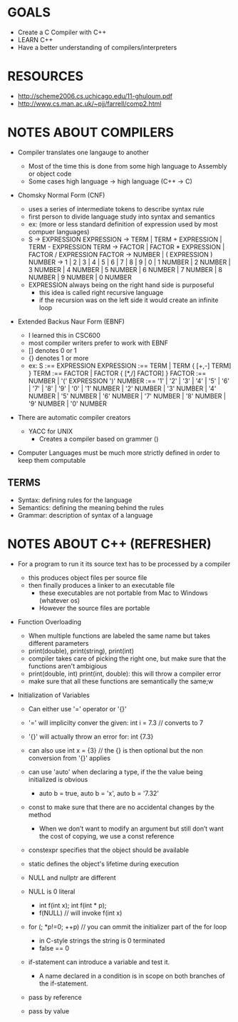# GOALS
- Create a C Compiler with C++
- LEARN C++
- Have a better understanding of compilers/interpreters

# RESOURCES
- http://scheme2006.cs.uchicago.edu/11-ghuloum.pdf
- http://www.cs.man.ac.uk/~pjj/farrell/comp2.html



# NOTES ABOUT COMPILERS
- Compiler translates one langauge to another
    - Most of the time this is done from some high language to Assembly or object code
    - Some cases high language -> high language (C++ -> C)
- Chomsky Normal Form (CNF)
    - uses a series of intermediate tokens to describe syntax rule
    - first person to divide language study into syntax and semantics
    - ex: (more or less standard definition of expression used by most compuer languages)
    -   S -> EXPRESSION
        EXPRESSION -> TERM | TERM + EXPRESSION | TERM - EXPRESSION
        TERM -> FACTOR | FACTOR * EXPRESSION | FACTOR / EXPRESSION
        FACTOR -> NUMBER | ( EXPRESSION )
        NUMBER -> 1 | 2 | 3 | 4 | 5 | 6 | 7 | 8 | 9 | 0 | 
                1 NUMBER | 2 NUMBER | 3 NUMBER | 4 NUMBER |
                5 NUMBER | 6 NUMBER | 7 NUMBER | 8 NUMBER |
                9 NUMBER | 0 NUMBER 
    - EXPRESSION always being on the right hand side is purposeful
        - this idea is called right recursive language
        - if the recursion was on the left side it would create an infinite loop

- Extended Backus Naur Form (EBNF)
    - I learned this in CSC600
    - most compiler writers prefer to work with EBNF
    - [] denotes 0 or 1
    - {} denotes 1 or more
    - ex:
        S :== EXPRESSION
        EXPRESSION :== TERM | TERM { [+,-] TERM] }
        TERM :== FACTOR | FACTOR { [*,/] FACTOR] }
        FACTOR :== NUMBER | '(' EXPRESSION ')'
        NUMBER :==  '1' | '2' | '3' | '4' | '5' | 
                    '6' | '7' | '8' | '9' | '0' | 
                    '1' NUMBER | '2' NUMBER | '3' NUMBER | 
                    '4' NUMBER | '5' NUMBER | '6' NUMBER |
                    '7' NUMBER | '8' NUMBER | '9' NUMBER | '0' NUMBER 

- There are automatic compiler creators
    - YACC for UNIX
        - Creates a compiler based on grammer ()
- Computer Languages must be much more strictly defined in order to keep them computable

## TERMS
- Syntax: defining rules for the language
- Semantics: defining the meaning behind the rules
- Grammar: description of syntax of a language



# NOTES ABOUT C++ (REFRESHER)
- For a program to run it its source text has to be processed by a compiler
    - this produces object files per source file
    - then finally produces a linker to an executable file
        - these executables are not portable from Mac to Windows (whatever os)
        - However the source files are portable 
    
- Function Overloading
    - When multiple functions are labeled the same name but takes different parameters
    - print(double), print(string), print(int)
    - compiler takes care of picking the right one, but make sure that the functions aren't ambigious
    - print(double, int) print(int, double): this will throw a compiler error
    - make sure that all these functions are semantically the same;w

- Initialization of Variables
    - Can either use '=' operator or '{}' 
    - '=' will implicilty conver the given: int i = 7.3 // converts to 7
    - '{}' will actually throw an error for: int {7.3}
    - can also use int x = {3} // the {} is then optional but the non conversion from '{}' applies
    - can use 'auto' when declaring a type, if the the value being initialized is obvious
        - auto b = true, auto b = 'x', auto b = '7.32'
    
    - const to make sure that there are no accidental changes by the method
        - When we don’t want to modify an argument but still don’t want the cost of copying, we use a const reference
    - constexpr specifies that the object should be available
    - static defines the object's lifetime during execution

    - NULL and nullptr are different
    - NULL is 0 literal
        - int f(int x); int f(int * p);
        - f(NULL) // will invoke f(int x)
    - for (; *p!=0; ++p) // you can ommit the initializer part of the for loop
        - in C-style strings the string is 0 terminated
        - false == 0

    - if-statement can introduce a variable and test it.
        - A name declared in a condition is in scope on both branches of the if-statement.

    - pass by reference

    - pass by value